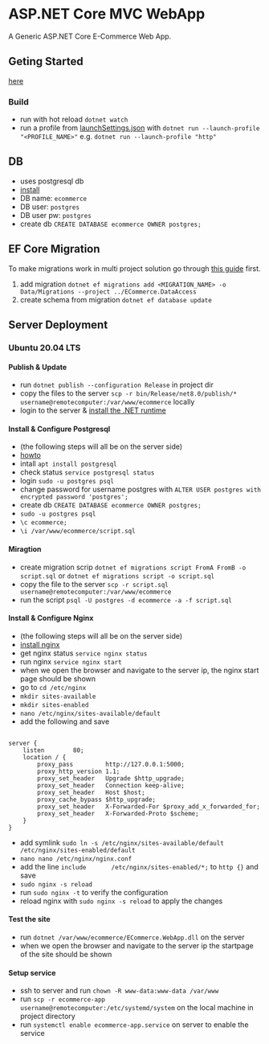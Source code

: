# ASP.NET Core MVC WebApp 
A Generic ASP.NET Core E-Commerce Web App.

## Geting Started
[here](https://learn.microsoft.com/en-us/aspnet/core/getting-started/)

### Build
* run with hot reload `dotnet watch`
* run a profile from [launchSettings.json](ECommerce/ECommerce.WebApp/Properties/launchSettings.json) with `dotnet run --launch-profile "<PROFILE_NAME>"` e.g. `dotnet run --launch-profile "http"`

## DB
* uses postgresql db
* [install](https://www.postgresql.org/)
* DB name: `ecommerce`
* DB user: `postgres`
* DB user pw: `postgres`
* create db `CREATE DATABASE ecommerce OWNER postgres;`

## EF Core Migration
To make migrations work in multi project solution go through [this guide](https://learn.microsoft.com/en-us/ef/core/managing-schemas/migrations/projects?tabs=dotnet-core-cli) first.

1. add migration `dotnet ef migrations add <MIGRATION_NAME> -o Data/Migrations --project ../ECommerce.DataAccess`
2. create schema from migration `dotnet ef database update`

## Server Deployment
### Ubuntu 20.04 LTS
#### Publish & Update
* run `dotnet publish --configuration Release` in project dir 
* copy the files to the server `scp -r bin/Release/net8.0/publish/* username@remotecomputer:/var/www/ecommerce` locally
* login to the server & [install the .NET runtime](https://learn.microsoft.com/en-us/dotnet/core/install/linux-ubuntu-2004)

#### Install & Configure Postgresql
* (the following steps will all be on the server side)
* [howto](https://ubuntu.com/server/docs/databases-postgresql)
* intall `apt install postgresql`
* check status `service postgresql status`
* login `sudo -u postgres psql`
* change password for username postgres with `ALTER USER postgres with encrypted password 'postgres';`
* create db `CREATE DATABASE ecommerce OWNER postgres;`
* `sudo -u postgres psql`
* `\c ecommerce;`
* `\i /var/www/ecommerce/script.sql`

#### Miragtion
* create migration scrip `dotnet ef migrations script FromA FromB -o script.sql` or `dotnet ef migrations script -o script.sql`
* copy the file to the server `scp -r script.sql username@remotecomputer:/var/www/ecommerce`
* run the script `psql -U postgres -d ecommerce -a -f script.sql`

#### Install & Configure Nginx
* (the following steps will all be on the server side)
* [install nginx](https://www.nginx.com/resources/wiki/start/topics/tutorials/install/#official-debian-ubuntu-packages)
* get nginx status `service nginx status`
* run nginx `service nginx start`
* when we open the browser and navigate to the server ip, the nginx start page should be shown
* go to `cd /etc/nginx`
* `mkdir sites-available`
* `mkdir sites-enabled`
* `nano /etc/nginx/sites-available/default`
* add the following and save
```

server {
    listen        80;
    location / {
        proxy_pass         http://127.0.0.1:5000;
        proxy_http_version 1.1;
        proxy_set_header   Upgrade $http_upgrade;
        proxy_set_header   Connection keep-alive;
        proxy_set_header   Host $host;
        proxy_cache_bypass $http_upgrade;
        proxy_set_header   X-Forwarded-For $proxy_add_x_forwarded_for;
        proxy_set_header   X-Forwarded-Proto $scheme;
    }
}
```
* add symlink `sudo ln -s /etc/nginx/sites-available/default /etc/nginx/sites-enabled/default`
* `nano nano /etc/nginx/nginx.conf`
* add the line `include       /etc/nginx/sites-enabled/*;` to `http {}` and save
* `sudo nginx -s reload`
* run `sudo nginx -t` to verify the configuration
* reload nginx with `sudo nginx -s reload` to apply the changes

#### Test the site
* run `dotnet /var/www/ecommerce/ECommerce.WebApp.dll` on the server
* when we open the browser and navigate to the server ip the startpage of the site should be shown

#### Setup service
* ssh to server and run `chown -R www-data:www-data /var/www`
* run `scp -r ecommerce-app username@remotecomputer:/etc/systemd/system` on the local machine in project directory
* run `systemctl enable ecommerce-app.service` on server to enable the service